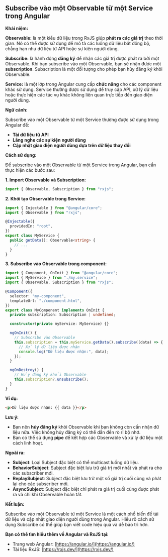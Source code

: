 ## Subscribe vào một Observable từ một Service trong Angular

**Khái niệm:**

**Observable:** là một kiểu dữ liệu trong RxJS giúp **phát ra các giá trị** theo thời gian. Nó có thể được sử dụng để mô tả các luồng dữ liệu bất đồng bộ, chẳng hạn như dữ liệu từ API hoặc sự kiện người dùng.

**Subscribe:** là hành động **đăng ký** để nhận các giá trị được phát ra bởi một Observable. Khi bạn subscribe vào một Observable, bạn sẽ nhận được một **subscription**. Subscription là một đối tượng cho phép bạn hủy đăng ký khỏi Observable.

**Service:** là một lớp trong Angular cung cấp **chức năng** cho các component khác sử dụng. Service thường được sử dụng để truy cập API, xử lý dữ liệu hoặc thực hiện các tác vụ khác không liên quan trực tiếp đến giao diện người dùng.

**Ngữ cảnh:**

Subscribe vào một Observable từ một Service thường được sử dụng trong Angular để:

- **Tải dữ liệu từ API**
- **Lắng nghe các sự kiện người dùng**
- **Cập nhật giao diện người dùng dựa trên dữ liệu thay đổi**

**Cách sử dụng:**

Để subscribe vào một Observable từ một Service trong Angular, bạn cần thực hiện các bước sau:

**1. Import Observable và Subscription:**

```typescript
import { Observable, Subscription } from "rxjs";
```

**2. Khởi tạo Observable trong Service:**

```typescript
import { Injectable } from "@angular/core";
import { Observable } from "rxjs";

@Injectable({
  providedIn: "root",
})
export class MyService {
  public getData(): Observable<string> {
    // ...
  }
}
```

**3. Subscribe vào Observable trong component:**

```typescript
import { Component, OnInit } from "@angular/core";
import { MyService } from "./my.service";
import { Observable, Subscription } from "rxjs";

@Component({
  selector: "my-component",
  templateUrl: "./component.html",
})
export class MyComponent implements OnInit {
  private subscription: Subscription | undefined;

  constructor(private myService: MyService) {}

  ngOnInit() {
    // Subscribe vào Observable
    this.subscription = this.myService.getData().subscribe((data) => {
      // Xử lý dữ liệu được nhận
      console.log("Dữ liệu được nhận:", data);
    });
  }

  ngOnDestroy() {
    // Hủy đăng ký khỏi Observable
    this.subscription?.unsubscribe();
  }
}
```

**Ví dụ:**

```html
<p>Dữ liệu được nhận: {{ data }}</p>
```

**Lưu ý:**

- Bạn nên **hủy đăng ký** khỏi Observable khi bạn không còn cần nhận dữ liệu nữa. Việc không hủy đăng ký có thể dẫn đến rò rỉ bộ nhớ.
- Bạn có thể sử dụng **pipe** để kết hợp các Observable và xử lý dữ liệu một cách linh hoạt.

**Ngoài ra:**

- **Subject**: Loại Subject đặc biệt có thể multicast luồng dữ liệu.
- **BehaviorSubject**: Subject đặc biệt lưu trữ giá trị mới nhất và phát ra cho các subscriber mới.
- **ReplaySubject**: Subject đặc biệt lưu trữ một số giá trị cuối cùng và phát lại cho các subscriber mới.
- **AsyncSubject**: Subject đặc biệt chỉ phát ra giá trị cuối cùng được phát ra và chỉ khi Observable hoàn tất.

**Kết luận:**

Subscribe vào một Observable từ một Service là một cách phổ biến để tải dữ liệu và cập nhật giao diện người dùng trong Angular. Hiểu rõ cách sử dụng Subscribe có thể giúp bạn viết code hiệu quả và dễ bảo trì hơn.

**Bạn có thể tìm hiểu thêm về Angular và RxJS tại:**

- Trang web Angular: [https://angular.io/](https://angular.io/)
- Tài liệu RxJS: [https://rxjs.dev/](https://rxjs.dev/)
